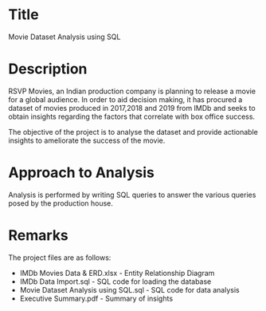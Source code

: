 # Title
Movie Dataset Analysis using SQL

# Description
RSVP Movies, an Indian production company is planning to release a movie for a global audience. In order to aid decision making, it has procured a dataset of movies produced in 2017,2018 and 2019 from IMDb and seeks to obtain insights regarding the factors that correlate with box office success.

The objective of the project is to analyse the dataset and provide actionable insights to ameliorate the success of the movie.

# Approach to Analysis
Analysis is performed by writing SQL queries to answer the various queries posed by the production house.

# Remarks
The project files are as follows:
- IMDb Movies Data & ERD.xlsx - Entity Relationship Diagram
- IMDb Data Import.sql - SQL code for loading the database
- Movie Dataset Analysis using SQL.sql - SQL code for data analysis
- Executive Summary.pdf - Summary of insights